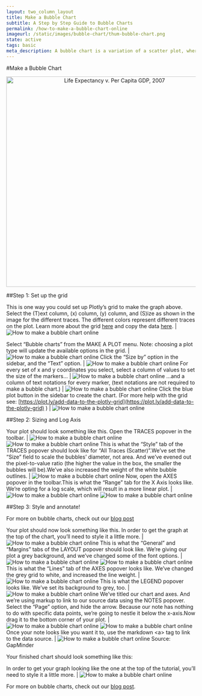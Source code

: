 ```yaml
---
layout: two_column_layout
title: Make a Bubble Chart
subtitle: A Step by Step Guide to Bubble Charts
permalink: /how-to-make-a-bubble-chart-online
imageurl: /static/images/bubble-chart/thum-bubble-chart.png
state: active
tags: basic
meta_description: A bubble chart is a variation of a scatter plot, where each point can have a different radius, representing an extra dimension of data. In this step-by-step tutorial, learn to make a bubble chart online with Plotly.
---
```


#Make a Bubble Chart

<div>
    <a href="https://plot.ly/~cimar/211/" target="_blank" title="Life Expectancy v. Per Capita GDP, 2007" style="display: block; text-align: center;"><img src="https://plot.ly/~cimar/211.png" alt="Life Expectancy v. Per Capita GDP, 2007" style="max-width: 100%;width: 560px;"  width="560" onerror="this.onerror=null;this.src='https://plot.ly/404.png';" /></a>
    <script data-plotly="cimar:211" src="https://plot.ly/embed.js" async></script>
</div>


##Step 1: Set up the grid

This is one way you could set up Plotly’s grid to make the graph above. Select the (T)ext column, (x) column, (y) column, and (S)ize as shown in the image for the different traces. The different colors represent different traces on the plot. Learn more about the grid [here](https://plot.ly/add-data-to-the-plotly-grid) and copy the data [here](https://plot.ly/~cimar/212). | ![How to make a bubble chart online](/static/images/bubble-chart/image21.png)

Select “Bubble charts” from the MAKE A PLOT menu. Note: choosing a plot type will update the available options in the grid. | ![How to make a bubble chart online](/static/images/bubble-chart/image10.png)
Click the “Size by” option in the sidebar, and the “Text” option. | ![How to make a bubble chart online](/static/images/bubble-chart/image02.png)
For every set of x and y coordinates you select, select a column of values to set the size of the markers&#8230; | ![How to make a bubble chart online](/static/images/bubble-chart/image19.png)
&#8230;and a column of text notations for every marker, (text notations are not required to make a bubble chart.) | ![How to make a bubble chart online](/static/images/bubble-chart/image03.png)
Click the blue plot button in the sidebar to create the chart.  (For more help with the grid see: [https://plot.ly/add-data-to-the-plotly-grid](https://plot.ly/add-data-to-the-plotly-grid) ) |  ![How to make a bubble chart online](/static/images/bubble-chart/image15.png)

##Step 2: Sizing and Log Axis

Your plot should look something like this.  Open the TRACES popover in the toolbar. |  ![How to make a bubble chart online](/static/images/bubble-chart/image13.png) ![How to make a bubble chart online](/static/images/bubble-chart/image11.png)
This is what the “Style” tab of the TRACES popover should look like for “All Traces (Scatter)”.We’ve set the “Size” field to scale the bubbles’ diameter, not area.  And we’ve evened out the pixel-to-value ratio (the higher the value in the box, the smaller the bubbles will be).We’ve also increased the weight of the white bubble outlines. |  ![How to make a bubble chart online](/static/images/bubble-chart/image20.png)
Now, open the AXES popover in the toolbar.This is what the “Range” tab for the X Axis looks like. We’re opting for a log scale, which will result in a more linear plot. |  ![How to make a bubble chart online](/static/images/bubble-chart/image04.png)  ![How to make a bubble chart online](/static/images/bubble-chart/image18.png)

##Step 3: Style and annotate!

For more on bubble charts, check out our [blog post](http://blog.plot.ly/post/71637573256/the-power-of-bubble-charts)

Your plot should now look something like this. In order to get the graph at the top of the chart, you’ll need to style it a little more. |  ![How to make a bubble chart online](/static/images/bubble-chart/image12.png)
This is what the “General” and “Margins” tabs of the LAYOUT popover should look like. We’re giving our plot a grey background, and we’ve changed some of the font options. |  ![How to make a bubble chart online](/static/images/bubble-chart/image07.png)  ![How to make a bubble chart online](/static/images/bubble-chart/image00.png)
This is what the “Lines” tab of the AXES popover looks like. We’ve changed the grey grid to white, and increased the line weight. | ![How to make a bubble chart online](/static/images/bubble-chart/image17.png)
This is what the LEGEND popover looks like.  We’ve set its background to grey, too. |  ![How to make a bubble chart online](/static/images/bubble-chart/image09.png)
We’ve titled our chart and axes.  And we’re using markup to link to our source data using the NOTES popover. Select the “Page” option, and hide the arrow. Because our note has nothing to do with specific data points, we’re going to nestle it below the x-axis.Now drag it to the bottom corner of your plot. |  ![How to make a bubble chart online](/static/images/bubble-chart/image16.png) ![How to make a bubble chart online](/static/images/bubble-chart/image01.png)
Once your note looks like you want it to, use the markdown &lt;a&gt; tag to link to the data source. |  ![How to make a bubble chart online](/static/images/bubble-chart/image14.png) Source: GapMinder

Your finished chart should look something like this:

In order to get your graph looking like the one at the top of the tutorial, you’ll need to style it a little more. |  ![How to make a bubble chart online](/static/images/bubble-chart/image06.png)

For more on bubble charts, check out our [blog post](http://blog.plot.ly/post/71637573256/the-power-of-bubble-charts).
